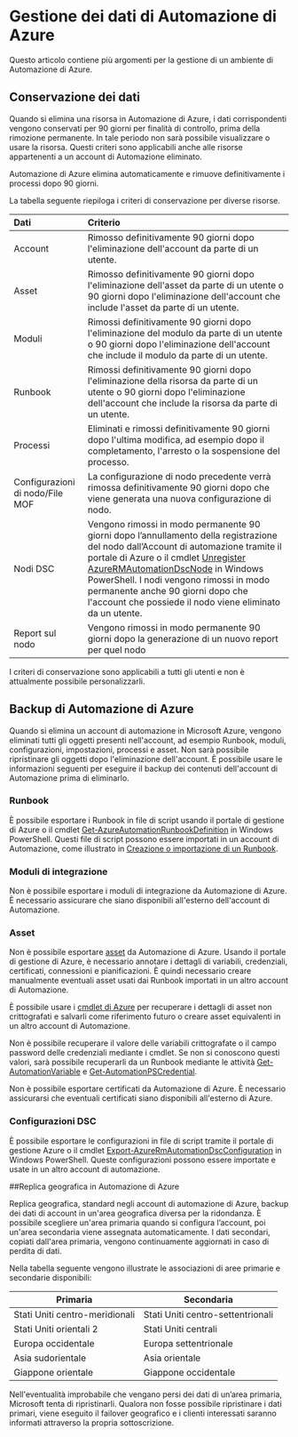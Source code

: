 <properties 
   pageTitle="Gestione dei dati di Automazione di Azure | Microsoft Azure"
   description="Questo articolo contiene più argomenti per la gestione di un ambiente di Automazione di Azure. Include attualmente conservazione dei dati e backup del ripristino di emergenza di Automazione di Azure in Automazione di Azure."
   services="automation"
   documentationCenter=""
   authors="SnehaGunda"
   manager="stevenka"
   editor="tysonn" />
<tags 
   ms.service="automation"
   ms.devlang="na"
   ms.topic="article"
   ms.tgt_pltfrm="na"
   ms.workload="infrastructure-services"
   ms.date="05/02/2016"
   ms.author="bwren;sngun" />

# Gestione dei dati di Automazione di Azure

Questo articolo contiene più argomenti per la gestione di un ambiente di Automazione di Azure.

## Conservazione dei dati

Quando si elimina una risorsa in Automazione di Azure, i dati corrispondenti vengono conservati per 90 giorni per finalità di controllo, prima della rimozione permanente. In tale periodo non sarà possibile visualizzare o usare la risorsa. Questi criteri sono applicabili anche alle risorse appartenenti a un account di Automazione eliminato.

Automazione di Azure elimina automaticamente e rimuove definitivamente i processi dopo 90 giorni.

La tabella seguente riepiloga i criteri di conservazione per diverse risorse.

|Dati|Criterio|
|:---|:---|
|Account|Rimosso definitivamente 90 giorni dopo l'eliminazione dell'account da parte di un utente.|
|Asset|Rimosso definitivamente 90 giorni dopo l'eliminazione dell'asset da parte di un utente o 90 giorni dopo l'eliminazione dell'account che include l'asset da parte di un utente.|
|Moduli|Rimossi definitivamente 90 giorni dopo l'eliminazione del modulo da parte di un utente o 90 giorni dopo l'eliminazione dell'account che include il modulo da parte di un utente.|
|Runbook|Rimossi definitivamente 90 giorni dopo l'eliminazione della risorsa da parte di un utente o 90 giorni dopo l'eliminazione dell'account che include la risorsa da parte di un utente.|
|Processi|Eliminati e rimossi definitivamente 90 giorni dopo l'ultima modifica, ad esempio dopo il completamento, l'arresto o la sospensione del processo.|
|Configurazioni di nodo/File MOF| La configurazione di nodo precedente verrà rimossa definitivamente 90 giorni dopo che viene generata una nuova configurazione di nodo.|
|Nodi DSC| Vengono rimossi in modo permanente 90 giorni dopo l’annullamento della registrazione del nodo dall’Account di automazione tramite il portale di Azure o il cmdlet [Unregister AzureRMAutomationDscNode](https://msdn.microsoft.com/library/mt603500.aspx) in Windows PowerShell. I nodi vengono rimossi in modo permanente anche 90 giorni dopo che l'account che possiede il nodo viene eliminato da un utente. |
|Report sul nodo| Vengono rimossi in modo permanente 90 giorni dopo la generazione di un nuovo report per quel nodo|

I criteri di conservazione sono applicabili a tutti gli utenti e non è attualmente possibile personalizzarli.

## Backup di Automazione di Azure

Quando si elimina un account di automazione in Microsoft Azure, vengono eliminati tutti gli oggetti presenti nell'account, ad esempio Runbook, moduli, configurazioni, impostazioni, processi e asset. Non sarà possibile ripristinare gli oggetti dopo l'eliminazione dell'account. È possibile usare le informazioni seguenti per eseguire il backup dei contenuti dell'account di Automazione prima di eliminarlo.

### Runbook

È possibile esportare i Runbook in file di script usando il portale di gestione di Azure o il cmdlet [Get-AzureAutomationRunbookDefinition](https://msdn.microsoft.com/library/dn690269.aspx) in Windows PowerShell. Questi file di script possono essere importati in un account di Automazione, come illustrato in [Creazione o importazione di un Runbook](https://msdn.microsoft.com/library/dn643637.aspx).


### Moduli di integrazione

Non è possibile esportare i moduli di integrazione da Automazione di Azure. È necessario assicurare che siano disponibili all'esterno dell'account di Automazione.

### Asset

Non è possibile esportare [asset](https://msdn.microsoft.com/library/dn939988.aspx) da Automazione di Azure. Usando il portale di gestione di Azure, è necessario annotare i dettagli di variabili, credenziali, certificati, connessioni e pianificazioni. È quindi necessario creare manualmente eventuali asset usati dai Runbook importati in un altro account di Automazione.

È possibile usare i [cmdlet di Azure](https://msdn.microsoft.com/library/dn690262.aspx) per recuperare i dettagli di asset non crittografati e salvarli come riferimento futuro o creare asset equivalenti in un altro account di Automazione.

Non è possibile recuperare il valore delle variabili crittografate o il campo password delle credenziali mediante i cmdlet. Se non si conoscono questi valori, sarà possibile recuperarli da un Runbook mediante le attività [Get-AutomationVariable](https://msdn.microsoft.com/library/dn940012.aspx) e [Get-AutomationPSCredential](https://msdn.microsoft.com/library/dn940015.aspx).

Non è possibile esportare certificati da Automazione di Azure. È necessario assicurarsi che eventuali certificati siano disponibili all'esterno di Azure.

### Configurazioni DSC

È possibile esportare le configurazioni in file di script tramite il portale di gestione Azure o il cmdlet [Export-AzureRmAutomationDscConfiguration](https://msdn.microsoft.com/library/mt603485.aspx) in Windows PowerShell. Queste configurazioni possono essere importate e usate in un altro account di automazione.


##Replica geografica in Automazione di Azure

Replica geografica, standard negli account di automazione di Azure, backup dei dati di account in un'area geografica diversa per la ridondanza. È possibile scegliere un'area primaria quando si configura l’account, poi un'area secondaria viene assegnata automaticamente. I dati secondari, copiati dall'area primaria, vengono continuamente aggiornati in caso di perdita di dati.

Nella tabella seguente vengono illustrate le associazioni di aree primarie e secondarie disponibili:

|Primaria |Secondaria
| ---------------   |----------------
|Stati Uniti centro-meridionali |Stati Uniti centro-settentrionali
|Stati Uniti orientali 2 |Stati Uniti centrali
|Europa occidentale |Europa settentrionale
|Asia sudorientale |Asia orientale
|Giappone orientale |Giappone occidentale

Nell'eventualità improbabile che vengano persi dei dati di un’area primaria, Microsoft tenta di ripristinarli. Qualora non fosse possibile ripristinare i dati primari, viene eseguito il failover geografico e i clienti interessati saranno informati attraverso la propria sottoscrizione.

<!---HONumber=AcomDC_0511_2016-->